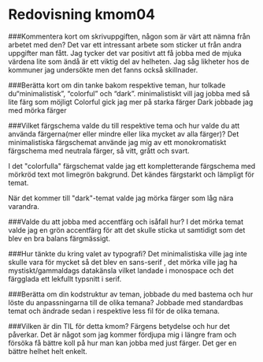 ---
---
Redovisning kmom04
=========================


###Kommentera kort om skrivuppgiften, någon som är värt att nämna från arbetet med den?
Det var ett intressant arbete som sticker ut från andra uppgifter man fått. Jag tycker det var positivt att få jobba med de mjuka värdena lite som ändå är ett viktig del av helheten. Jag såg likheter hos de kommuner jag undersökte men det fanns också skillnader.

###Berätta kort om din tanke bakom respektive teman, hur tolkade du“minimalistisk”, “colorful” och “dark”.
minimalistiskt vill jag jobba med så lite färg som möjligt
Colorful gick jag mer på starka färger
Dark jobbade jag med mörka färger

###Vilket färgschema valde du till respektive tema och hur valde du att använda färgerna(mer eller mindre eller lika mycket av alla färger)?
Det minimalistiska färgschemat använde jag mig av ett monokromatiskt färgschema med neutrala färger, så vitt, grått och svart.

I det "colorfulla" färgschemat valde jag ett kompletterande färgschema med mörkröd text mot limegrön bakgrund. Det kändes färgstarkt och lämpligt för temat.

När det kommer till "dark"-temat valde jag mörka färger som låg nära varandra.

###Valde du att jobba med accentfärg och isåfall hur?
I det mörka temat valde jag en grön accentfärg för att det skulle sticka ut samtidigt som det blev en bra balans färgmässigt.

###Hur tänkte du kring valet av typografi?
Det minimalistiska ville jag inte skulle vara för mycket så det blev en sans-serif , det mörka ville jag ha mystiskt/gammaldags datakänsla vilket landade i monospace och det färgglada ett lekfullt typsnitt i serif.

###Berätta om din kodstruktur av teman, jobbade du med bastema och hur löste du anpassningarna till de olika temana?
Jobbade med standardbas temat och ändrade sedan i respektive less fil för de olika temana.

###Vilken är din TIL för detta kmom?
Färgens betydelse och hur det påverkar. Det är något som jag kommer fördjupa mig i längre fram och försöka få bättre koll på hur man kan jobba med just färger. Det ger en bättre helhet helt enkelt.
